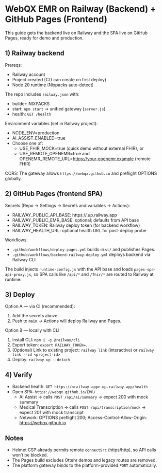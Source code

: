 # WebQX EMR on Railway (Backend) + GitHub Pages (Frontend)

This guide gets the backend live on Railway and the SPA live on GitHub Pages, ready for demo and production.

## 1) Railway backend

Prereqs:
- Railway account
- Project created (CLI can create on first deploy)
- Node 20 runtime (Nixpacks auto-detect)

The repo includes `railway.json` with:
- builder: NIXPACKS
- start: `npm start` → unified gateway (`server.js`)
- health: `GET /health`

Environment variables (set in Railway project):
- NODE_ENV=production
- AI_ASSIST_ENABLED=true
- Choose one of:
  - USE_FHIR_MOCK=true (quick demo without external FHIR), or
  - USE_REMOTE_OPENEMR=true and OPENEMR_REMOTE_URL=https://your-openemr.example (remote FHIR)

CORS: The gateway allows `https://webqx.github.io` and preflight OPTIONS globally.

## 2) GitHub Pages (frontend SPA)

Secrets (Repo → Settings → Secrets and variables → Actions):
- RAILWAY_PUBLIC_API_BASE: https://<your-railway-app>.up.railway.app
- RAILWAY_PUBLIC_EMR_BASE: optional; defaults from API base
- RAILWAY_TOKEN: Railway deploy token (for backend workflow)
- RAILWAY_HEALTH_URL: optional health URL for post-deploy probe

Workflows:
- `.github/workflows/deploy-pages.yml` builds `dist/` and publishes Pages.
- `.github/workflows/backend-railway-deploy.yml` deploys backend via Railway CLI.

The build injects `runtime-config.js` with the API base and loads `pages-spa-api-proxy.js`,
so SPA calls like `/api/*` and `/fhir/*` are routed to Railway at runtime.

## 3) Deploy

Option A — via CI (recommended):
1. Add the secrets above.
2. Push to `main` → Actions will deploy Railway and Pages.

Option B — locally with CLI:
1. Install CLI: `npm i -g @railway/cli`
2. Export token: `export RAILWAY_TOKEN=...`
3. (Optional) Link to existing project: `railway link` (interactive) or `railway link --id <project-id>`
4. Deploy: `railway up --detach`

## 4) Verify
- Backend health: `GET https://<railway-app>.up.railway.app/health`
- Open SPA: `https://webqx.github.io/EMR/`
  - AI Assist → calls `POST /api/ai/summary` → expect 200 with mock summary
  - Medical Transcription → calls `POST /api/transcription/mock` → expect 201 with mock transcript
  - Network: OPTIONS preflight 200; Access-Control-Allow-Origin: https://webqx.github.io

## Notes
- Helmet CSP already permits remote `connectSrc` (https/http), so API calls won’t be blocked.
- The Pages build excludes Ottehr demos and legacy routes are removed.
- The platform gateway binds to the platform-provided `PORT` automatically.
